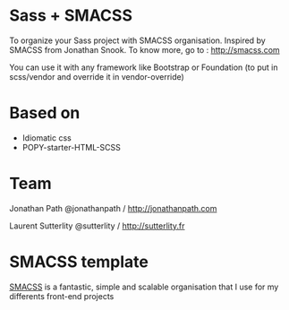 Sass + SMACSS
==============

To organize your Sass project with SMACSS organisation. Inspired by SMACSS from Jonathan Snook. To know more, go to : http://smacss.com

You can use it with any framework like Bootstrap or Foundation (to put in scss/vendor and override it in vendor-override)

Based on
==
 - Idiomatic css
 - POPY-starter-HTML-SCSS

Team
==
Jonathan Path @jonathanpath / http://jonathanpath.com

Laurent Sutterlity @sutterlity / http://sutterlity.fr

# SMACSS template

 [SMACSS](https://smacss.com/)  is a fantastic, simple and scalable organisation that I use for my differents front-end projects

